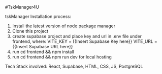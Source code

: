 #TskManager4U

tskManager Installation process:

1. Install the latest version of node package manager
2. Clone this project
3. create supabase project and place key and url in .env file under frontend, where:
    VITE_KEY = {{Insert Supabase Key here}}
    VITE_URL = {{Insert Supabase URL here}}
4. run cd frontend && npm install
5. run cd frontend && npm run dev for local hosting


Tech Stack involved: 
React, Supabase, HTML, CSS, JS, PostgreSQL
